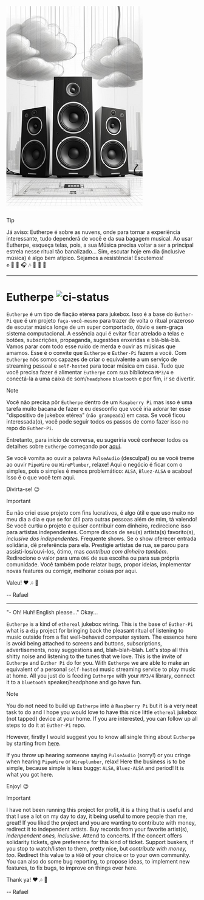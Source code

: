 <img src="doc/figures/readme-glyph.png">

>[!TIP]
>Já aviso: Eutherpe é sobre as nuvens, onde para tornar a experiência interessante,
>tudo dependerá de você e da sua bagagem musical. Ao usar Eutherpe, esqueça telas, pois,
>a sua Música precisa voltar a ser a principal estrela nesse ritual tão banalizado...
>Sim, escutar hoje em dia (inclusive música) é algo bem atípico. Sejamos a resistência!
>Escutemos!<br>
>:fist_raised: :vulcan_salute: :metal: :headphones: :notes: :dancer: :guitar: :drum:

---

# Eutherpe ![ci-status](https://github.com/rafael-santiago/eutherpe/actions/workflows/forge-specs.yml/badge.svg)

`Eutherpe` é um tipo de fiação etérea para jukebox. Isso é a base do `Euther-Pi` que é um projeto `faça-você-mesmo` para
trazer de volta o ritual prazeroso de escutar música longe de um super comportado, óbvio e sem-graça sistema computacional.
A essência aqui é evitar ficar atrelado a telas e botões, subscrições, propaganda, sugestões enxeridas e blá-blá-blá. Vamos
parar com todo esse ruído de merda e ouvir as músicas que amamos. Esse é o convite que `Eutherpe` e `Euther-Pi` fazem
a você. Com `Eutherpe` nós somos capazes de criar o equivalente a um serviço de streaming pessoal e `self-hosted` para tocar
música em casa. Tudo que você precisa fazer é alimentar `Eutherpe` com sua biblioteca `MP3/4` e conectá-la a uma caixa de
som/`headphone` `bluetooth` e por fim, ir se divertir.

> [!NOTE]
> Você não precisa pôr `Eutherpe` dentro de um `Raspberry Pi` mas isso é uma tarefa muito bacana de fazer e eu desconfio que
> você iria adorar ter esse "dispositivo de jukebox etérea" (`não grampeada`) em casa. Se você ficou interessada(o), você pode
> seguir todos os passos de como fazer isso no repo do `Euther-Pi`.
>
> Entretanto, para início de conversa, eu sugeriria você conhecer todos os detalhes sobre `Eutherpe` começando por [aqui](doc/MANUAL-PT.md).
>
> Se você vomita ao ouvir a palavra `PulseAudio` (desculpa!) ou se você treme ao ouvir `PipeWire` ou `WirePlumber`,
> relaxe! Aqui o negócio é ficar com o simples, pois o simples é menos problemático:
> `ALSA`, `Bluez-ALSA` e acabou! Isso é o que você tem aqui.

Divirta-se! :wink:

> [!IMPORTANT]
> Eu não criei esse projeto com fins lucrativos, é algo útil e que uso muito no meu dia a dia e
> que se for útil para outras pessoas além de mim, tá valendo! Se você curtiu o projeto e quiser
> contribuir com dinheiro, redirecione isso para artistas independentes. Compre discos de seu(s)
> artista(s) favorito(s), *inclusive dos independentes*. Frequente shows. Se o show oferecer entrada
> solidária, dê preferência para ela. Prestigie artistas de rua, se parou para assisti-los/ouvi-los,
> ótimo, mas *contribua com dinheiro também*. Redirecione o valor para uma `ONG` de sua escolha ou
> para sua própria comunidade. Você também pode relatar bugs, propor ideias, implementar novas
> features ou corrigir, melhorar coisas por aqui.
>
> Valeu! :heart: :notes: :metal:

-- Rafael

---

"- Oh! Huh! English please..." Okay...

`Eutherpe` is a kind of `ethereal` jukebox wiring. This is the base of `Euther-Pi` what is a `diy` project for bringing back
the pleasant ritual of listening to music outside from a flat well-behaved computer system. The essence here is avoid being
attached to screens and buttons, subscriptions, advertisements, nosy suggestions and, blah-blah-blah. Let's stop all this shitty
noise and listening to the tunes that we love. This is the invite of `Eutherpe` and `Euther Pi`  do for you. With `Eutherpe` we are
able to make an equivalent of a personal `self-hosted` music streaming service to play music at home. All you just do is feeding
`Eutherpe` with your `MP3/4` library, connect it to a `bluetooth` speaker/headphone and go have fun.

> [!NOTE]
> You do not need to build up `Eutherpe` into a `Raspberry Pi` but it is a very neat task to do and I hope you would love to have
> this nice little `ethereal` jukebox (not tapped) device at your home. If you are interested, you can follow up all steps to do it
> at `Euther-Pi` repo.
>
> However, firstly I would suggest you to know all single thing about `Eutherpe` by starting from [here](doc/MANUAL-EN.md).
>
> If you throw up hearing someone saying `PulseAudio` (sorry!) or you cringe when hearing `PipeWire` or `Wireplumber`,
> relax! Here the business is to be simple, because simple is less buggy: `ALSA`, `Bluez-ALSA` and period! It is what you got here.

Enjoy! :wink:

> [!IMPORTANT]
> I have not been running this project for profit, it is a thing that is useful and that I use
> a lot on my day to day, it being useful to more people than me, great! If you liked the project
> and you are wanting to contribute with money, redirect it to independent artists. Buy records
> from your favorite artist(s), *indenpendent ones, inclusive*. Attend to concerts. If the concert
> offers solidarity tickets, give preference for this kind of ticket. Support buskers, if you stop
> to watch/listen to them, pretty nice, but *contribute with money, too*. Redirect this value to
> a `NGO` of your choice or to your own community. You can also do some bug reporting, to propose
> ideas, to implement new features, to fix bugs, to improve on things over here.
>
> Thank ya! :heart: :notes: :metal:

-- Rafael
